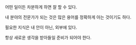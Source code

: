 어떤 일이든 차분하게 하면 잘 할 수 있다.

내 분야의 전문가가 되는 것은 많은 용어를 정확하게 아는 것이기도 하다.

필요한 지식은 내 안이 아닌, 외부에 있다. 

항상 새로운 생각을 받아들일 준비가 되어야 한다.
